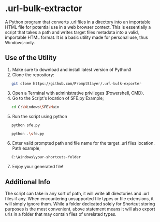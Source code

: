 # .url-bulk-extractor

A Python program that converts .url files in a directory into an importable HTML file for potential use in a web browser context.
This is essentially a script that takes a path and writes target files metadata into a valid, importable HTML format.
It is a basic utility made for personal use, thus Windows-only.

## Use of the Utility

1. Make sure to download and install latest version of Python3
2. Clone the repository:
```bash
   git clone https://github.com/PromptSlayer/.url-bulk-exporter
```
3. Open a Terminal with administrative privileges (Powershell, CMD).
4. Go to the Script's location of SFE.py
Example;
```bash
   cd C:\Windows\SFE\Main
```
5. Run the script using python 
```bash
   python sfe.py
```
```bash
   python .\sfe.py
```
6. Enter valid prompted path and file name for the target .url files location.
Path example;
```bash
   C:\Windows\your-shortcuts-folder
```
7. Enjoy your generated file!


## Additional Info

The script can take in any sort of path, it will write all directories and .url files if any. When encountering unsupported file types or file extensions, it will simply ignore them. 
While a folder dedicated solely for Shortcut storing purposes is the most convenient, above statement means it will also export urls in a folder that may contain files of unrelated types.
